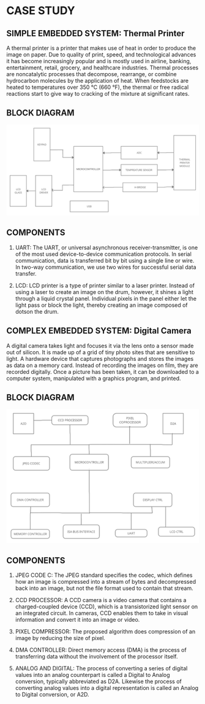 # CASE STUDY #

## SIMPLE EMBEDDED SYSTEM: Thermal Printer ##

A thermal printer is a printer that makes use of heat in order to produce the image on paper. Due to quality of print, speed, and technological advances it has become increasingly popular and is mostly used in airline, banking, entertainment, retail, grocery, and healthcare industries.
Thermal processes are noncatalytic processes that decompose, rearrange, or combine hydrocarbon molecules by the application of heat. When feedstocks are heated to temperatures over 350 °C (660 °F), the thermal or free radical reactions start to give way to cracking of the mixture at significant rates.


## BLOCK DIAGRAM ##

![](https://github.com/dhaya007/M2-EmbSys/blob/main/CaseStudy/Simple.jpeg)


## COMPONENTS ##

1.	UART: The UART, or universal asynchronous receiver-transmitter, is one of the most used device-to-device communication protocols. In serial communication, data is transferred bit by bit using a single line or wire. In two-way communication, we use two wires for successful serial data transfer.

2.	LCD: LCD printer is a type of printer similar to a laser printer. Instead of using a laser to create an image on the drum, however, it shines a light through a liquid crystal panel. Individual pixels in the panel either let the light pass or block the light, thereby creating an image composed of dotson the drum.


## COMPLEX EMBEDDED SYSTEM: Digital Camera ##

A digital camera takes light and focuses it via the lens onto a sensor made out of silicon. It is made up of a grid of tiny photo sites that are sensitive to light. A hardware device that captures photographs and stores the images as data on a memory card. Instead of recording the images on film, they are recorded digitally. Once a picture has been taken, it can be downloaded to a computer system, manipulated with a graphics program, and printed.

## BLOCK DIAGRAM ##

![](https://github.com/dhaya007/M2-EmbSys/blob/main/CaseStudy/Complex.jpg)


## COMPONENTS ##

1.	JPEG CODE C: The JPEG standard specifies the codec, which defines how an image is compressed into a stream of bytes and decompressed back into an image, but not the file format used to contain that stream.

2.	CCD PROCESSOR: A CCD camera is a video camera that contains a charged-coupled device (CCD), which is a transistorized light sensor on an integrated circuit. In cameras, CCD enables them to take in visual information and convert it into an image or video.

3.	PIXEL COMPRESSOR: The proposed algorithm does compression of an image by reducing the size of pixel. 

4.	DMA CONTROLLER: Direct memory access (DMA) is the process of transferring data without the involvement of the processor itself.

5.	ANALOG AND DIGITAL: The process of converting a series of digital values into an analog counterpart is called a Digital to Analog conversion, typically abbreviated as D2A. Likewise the process of converting analog values into a digital representation is called an Analog to Digital conversion, or A2D.




